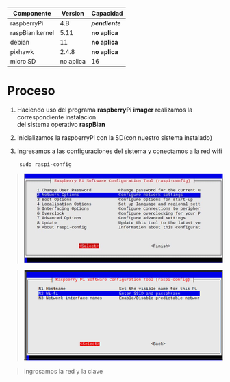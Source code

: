 |Componente         |Version|Capacidad|
|-------------------|-------|---------|
|raspberryPi|4.B|***pendiente***|
|raspBian kernel|5.11|**no aplica**|
|debian|11|**no aplica**|
|pixhawk|2.4.8|**no aplica**|
|micro SD|no aplica|16|





# Proceso


1. Haciendo uso del programa  **raspberryPi imager** realizamos la correspondiente instalacion <br>del sistema operativo **raspBian**

2. Inicializamos la raspberryPi con la SD(con nuestro sistema instalado)

3. Ingresamos a las configuraciones del sistema y conectamos a la red wifi

~~~
    sudo raspi-config
~~~

> ![accedemos a las configuraciones de red](./1.jpg)

> ![escogemos la opcion de wifi ](./2.png)

> ingrosamos la red y la clave
